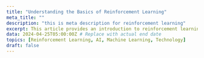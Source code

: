 ```yaml
---
title: "Understanding the Basics of Reinforcement Learning"
meta_title: ""
description: "this is meta description for reinforcement learning"
excerpt: This article provides an introduction to reinforcement learning, its key concepts, and its applications in various industries.
data: 2024-04-25T05:00:00Z # Replace with actual end date
topics: [Reinforcement Learning, AI, Machine Learning, Technology]
draft: false
---
```

